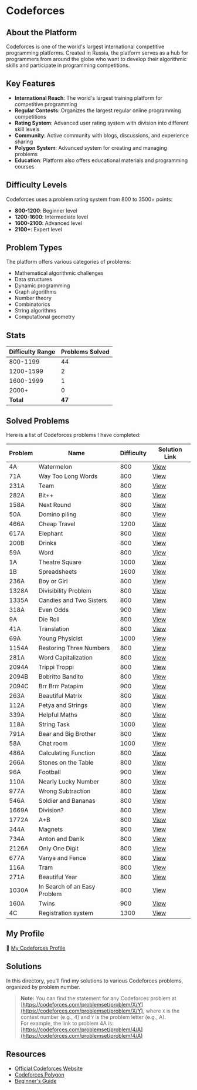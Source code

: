 # Codeforces

## About the Platform

Codeforces is one of the world's largest international competitive programming platforms. Created in Russia, the platform serves as a hub for programmers from around the globe who want to develop their algorithmic skills and participate in programming competitions.

## Key Features

- **International Reach**: The world's largest training platform for competitive programming
- **Regular Contests**: Organizes the largest regular online programming competitions
- **Rating System**: Advanced user rating system with division into different skill levels
- **Community**: Active community with blogs, discussions, and experience sharing
- **Polygon System**: Advanced system for creating and managing problems
- **Education**: Platform also offers educational materials and programming courses


## Difficulty Levels

Codeforces uses a problem rating system from 800 to 3500+ points:

- **800-1200**: Beginner level
- **1200-1600**: Intermediate level
- **1600-2100**: Advanced level
- **2100+**: Expert level


## Problem Types

The platform offers various categories of problems:

- Mathematical algorithmic challenges
- Data structures
- Dynamic programming
- Graph algorithms
- Number theory
- Combinatorics
- String algorithms
- Computational geometry


## Stats

| Difficulty Range | Problems Solved |
| :-- |:----------------|
| 800-1199 | 44              |
| 1200-1599 | 2               |
| 1600-1999 | 1               |
| 2000+ | 0               |
| **Total** | **47**          |

## Solved Problems

Here is a list of Codeforces problems I have completed:

| Problem | Name                   | Difficulty | Solution Link       |
|---------|------------------------|------------|---------------------|
| 4A      | Watermelon             | 800        | [View](./4A.cpp)    |
| 71A     | Way Too Long Words     | 800        | [View](./71A.cpp)   |
| 231A    | Team                   | 800        | [View](./231A.cpp)  |
| 282A    | Bit++                  | 800        | [View](./282A.cpp)  |
| 158A    | Next Round             | 800        | [View](./158A.cpp)  |
| 50A     | Domino piling          | 800        | [View](./50A.cpp)   |
| 466A    | Cheap Travel           | 1200       | [View](./466A.cpp)  |
| 617A    | Elephant               | 800        | [View](./617A.cpp)  |
| 200B    | Drinks                 | 800        | [View](./200B.cpp)  |
| 59A     | Word                   | 800        | [View](./59A.cpp)   |
| 1A      | Theatre Square         | 1000       | [View](./1A.cpp)    |
| 1B      | Spreadsheets           | 1600       | [View](./1B.cpp)    |
| 236A    | Boy or Girl            | 800        | [View](./236A.cpp)  |
| 1328A   | Divisibility Problem   | 800        | [View](./1328A.cpp) |
| 1335A   | Candies and Two Sisters | 800        | [View](./1335A.cpp) |
| 318A    | Even Odds              | 900        | [View](./318A.cpp)  |
| 9A      | Die Roll               | 800        | [View](./9A.cpp)    |
| 41A     | Translation            | 800        | [View](./41A.cpp)   |
| 69A     | Young Physicist        | 1000       | [View](./69A.cpp)   |
| 1154A   | Restoring Three Numbers | 800        | [View](./1154A.cpp) |
| 281A    | Word Capitalization    | 800        | [View](./281A.cpp)  |
| 2094A   | Trippi Troppi          | 800        | [View](./2094A.cpp) |
| 2094B   | Bobritto Bandito       | 800        | [View](./2094B.cpp) |
| 2094C   | Brr Brrr Patapim       | 900        | [View](./2094C.cpp) |
| 263A    | Beautiful Matrix       | 800        | [View](./263A.cpp)  |
| 112A    | Petya and Strings      | 800        | [View](./112A.cpp)  |
| 339A    | Helpful Maths          | 800        | [View](./339A.cpp)  |
| 118A    | String Task          | 1000       | [View](./118A.cpp)  |
| 791A    | Bear and Big Brother          | 800        | [View](./791A.cpp)  |
| 58A     | Chat room          | 1000       | [View](./58A.cpp)   |
| 486A    | Calculating Function          | 800        | [View](./486A.cpp)  |
| 266A    | Stones on the Table          | 800        | [View](./266A.cpp)  |
| 96A     | Football          | 900        | [View](./96A.cpp)   |
| 110A    | Nearly Lucky Number          | 800        | [View](./110A.cpp)  |
| 977A    | Wrong Subtraction          | 800        | [View](./977A.cpp)  |
| 546A    | Soldier and Bananas          | 800        | [View](./546A.cpp)  |
| 1669A   | Division?          | 800        | [View](./1669A.cpp) |
| 1772A   | A+B           | 800        | [View](./1772A.cpp) |
| 344A    | Magnets           | 800        | [View](./344A.cpp)  |
| 734A    | Anton and Danik           | 800        | [View](./734A.cpp)  |
| 2126A   | Only One Digit           | 800        | [View](./2126A.cpp) |
| 677A    | Vanya and Fence           | 800        | [View](./677A.cpp)  |
| 116A    | Tram           | 800        | [View](./116A.cpp)  |
| 271A    | Beautiful Year           | 800        | [View](./271A.cpp)  |
| 1030A   | In Search of an Easy Problem           | 800        | [View](./1030A.cpp) |
| 160A    | Twins           | 900        | [View](./160A.cpp)  |
| 4C      | Registration system           | 1300       | [View](./4C.cpp)    |

## My Profile

🔗 [My Codeforces Profile](https://codeforces.com/profile/alwoodm)

## Solutions

In this directory, you'll find my solutions to various Codeforces problems, organized by problem number.

> **Note:** You can find the statement for any Codeforces problem at [https://codeforces.com/problemset/problem/X/Y](https://codeforces.com/problemset/problem/X/Y), where `X` is the contest number (e.g., 4) and `Y` is the problem letter (e.g., A).  
> For example, the link to problem 4A is: [https://codeforces.com/problemset/problem/4/A](https://codeforces.com/problemset/problem/4/A)

## Resources

- [Official Codeforces Website](https://codeforces.com/)
- [Codeforces Polygon](https://polygon.codeforces.com/)
- [Beginner's Guide](https://codeforces.com/blog/entry/23054)
